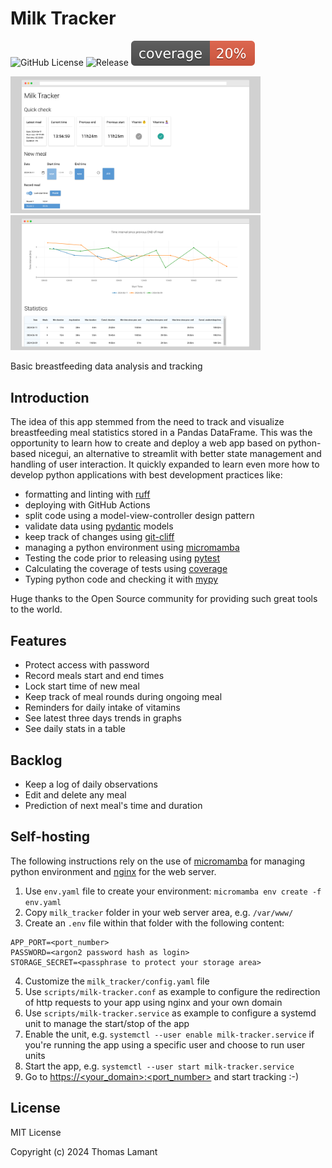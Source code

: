 # Milk Tracker

![GitHub License](https://img.shields.io/github/license/tmlmt/milk-tracker?color=green) ![Release](https://img.shields.io/github/v/release/tmlmt/milk-tracker?color=blue "Version") ![Coverage](./coverage.svg "Coverage")

<p float="left">
    <img src="screenshot-01.png" width="400" />
    <img src="screenshot-02.png" width="400" />
</p>

Basic breastfeeding data analysis and tracking

## Introduction

The idea of this app stemmed from the need to track and visualize breastfeeding meal statistics stored in a Pandas DataFrame. This was the opportunity to learn how to create and deploy a web app based on python-based nicegui, an alternative to streamlit with better state management and handling of user interaction. It quickly expanded to learn even more how to develop python applications with best development practices like:

- formatting and linting with [ruff](https://github.com/astral-sh/ruff)
- deploying with GitHub Actions
- split code using a model-view-controller design pattern
- validate data using [pydantic](https://github.com/pydantic/pydantic) models
- keep track of changes using [git-cliff](https://github.com/orhun/git-cliff)
- managing a python environment using [micromamba](https://mamba.readthedocs.io/en/latest/user_guide/micromamba.html)
- Testing the code prior to releasing using [pytest](https://pytest.org/)
- Calculating the coverage of tests using [coverage](https://coverage.readthedocs.io/en/latest/)
- Typing python code and checking it with [mypy](https://mypy.readthedocs.io/en/stable/)

Huge thanks to the Open Source community for providing such great tools to the world.

## Features

- Protect access with password
- Record meals start and end times
- Lock start time of new meal
- Keep track of meal rounds during ongoing meal
- Reminders for daily intake of vitamins
- See latest three days trends in graphs
- See daily stats in a table

## Backlog

- Keep a log of daily observations
- Edit and delete any meal
- Prediction of next meal's time and duration

## Self-hosting

The following instructions rely on the use of [micromamba](https://mamba.readthedocs.io/en/latest/user_guide/micromamba.html) for managing python environment and [nginx](https://nginx.org) for the web server. 

1. Use `env.yaml` file to create your environment: `micromamba env create -f env.yaml`
2. Copy `milk_tracker` folder in your web server area, e.g. `/var/www/`
3. Create an `.env` file within that folder with the following content: 

```
APP_PORT=<port_number>
PASSWORD=<argon2 password hash as login>
STORAGE_SECRET=<passphrase to protect your storage area>
```

4. Customize the `milk_tracker/config.yaml` file
5. Use `scripts/milk-tracker.conf` as example to configure the redirection of http requests to your app using nginx and your own domain
6. Use `scripts/milk-tracker.service` as example to configure a systemd unit to manage the start/stop of the app
7. Enable the unit, e.g. `systemctl --user enable milk-tracker.service` if you're running the app using a specific user and choose to run user units
8. Start the app, e.g. `systemctl --user start milk-tracker.service` 
9. Go to [https://<your_domain>:<port_number>](https://<your_domain>:<port_number>) and start tracking :-)

## License

MIT License

Copyright (c) 2024 Thomas Lamant